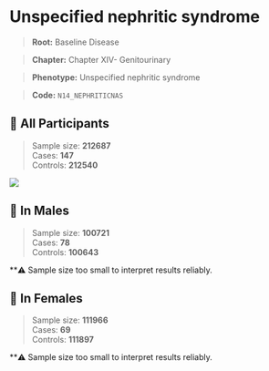 # Unspecified nephritic syndrome

> **Root:** Baseline Disease  

> **Chapter:** Chapter XIV- Genitourinary  

> **Phenotype:** Unspecified nephritic syndrome  

> **Code:** `N14_NEPHRITICNAS`

## 🧪 All Participants  
> Sample size: **212687**  
> Cases: **147**  
> Controls: **212540**
<img src="/Disease/Figures/ALL/Incidence/N14_NEPHRITICNAS.png"/>
<CsvTable src="/public/Disease/Data/ALL/Incidence/COX_N14_NEPHRITICNAS.csv" label="🔍 View full results" />

## 👨 In Males  
> Sample size: **100721**  
> Cases: **78**  
> Controls: **100643**

**⚠️ Sample size too small to interpret results reliably.


## 👩 In Females  
> Sample size: **111966**  
> Cases: **69**  
> Controls: **111897**

**⚠️ Sample size too small to interpret results reliably.

